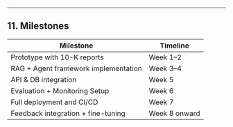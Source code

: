 ---

## 11. Milestones

| Milestone                             | Timeline         |
|---------------------------------------|------------------|
| Prototype with 10-K reports           | Week 1–2         |
| RAG + Agent framework implementation  | Week 3–4         |
| API & DB integration                  | Week 5           |
| Evaluation + Monitoring Setup         | Week 6           |
| Full deployment and CI/CD             | Week 7           |
| Feedback integration + fine-tuning    | Week 8 onward    |